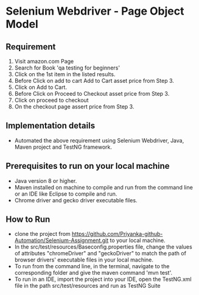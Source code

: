 # Selenium Webdriver - Page Object Model

## Requirement

  1. Visit amazon.com Page
  2. Search for Book 'qa testing for beginners'
  3. Click on the 1st item in the listed results.
  4. Before Click on add to cart Add to Cart asset price from Step 3. 
  5. Click on Add to Cart.
  6. Before Click on Proceed to Checkout asset price from Step 3.
  7. Click on proceed to checkout
  8. On the checkout page assert price from Step 3.

## Implementation details

- Automated the above requirement using Selenium Webdriver, Java, Maven project and TestNG framework.

## Prerequisites to run on your local machine
- Java version 8 or higher.
- Maven installed on machine to compile and run from the command line or an IDE like Eclipse to compile and run. 
- Chrome driver and gecko driver executable files.


## How to Run

- clone the project from https://github.com/Priyanka-github-Automation/Selenium-Assignment.git to your local machine.
- In the src/test/resources/Baseconfig.properties file, change the values of attributes "chromeDriver" and "geckoDriver" to match the path of browser drivers' executable files in your local machine.
- To run from the command line, in the terminal, navigate to the corresponding folder and give the maven command 'mvn test'.
- To run in an IDE, import the project into your IDE, open the TestNG.xml file in the path src/test/resources and run as TestNG Suite
